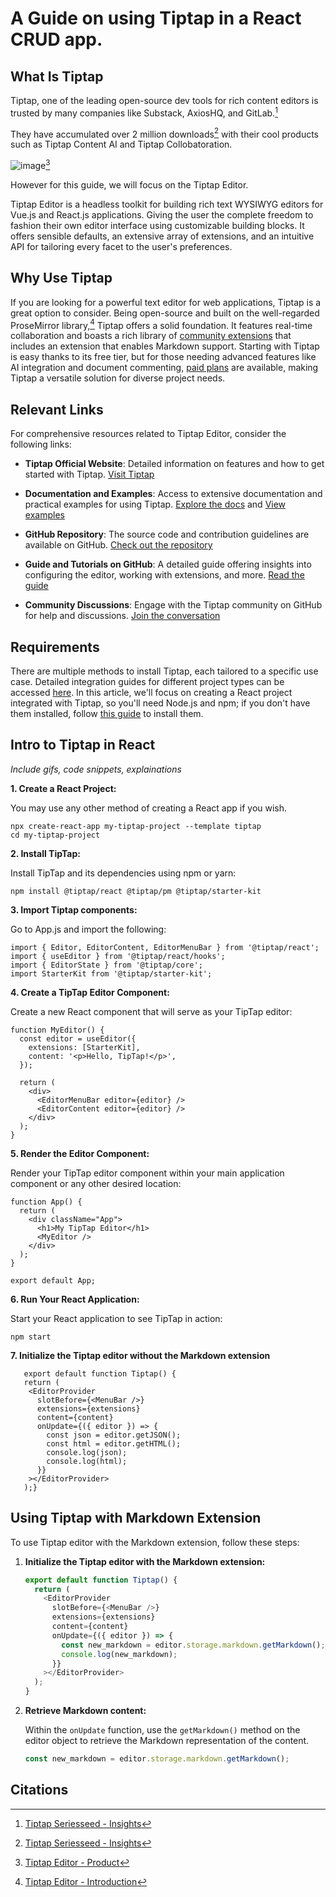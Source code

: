 # A Guide on using Tiptap in a React CRUD app.

## What Is Tiptap

Tiptap, one of the leading open-source dev tools for rich content editors is trusted by many companies like Substack, AxiosHQ, and GitLab.[^1]

They have accumulated over 2 million downloads[^1] with their cool products such as Tiptap Content AI and Tiptap Collobatoration. 


![image](https://github.com/AshkanAleshams/learning-software-engineering.github.io/assets/90326959/a032584f-7d0b-4232-9d76-ee965e972f2b)[^2]


However for this guide, we will focus on the Tiptap Editor.

Tiptap Editor is a headless toolkit for building rich text WYSIWYG editors for Vue.js and React.js applications. Giving the user the complete freedom to fashion their own editor interface using customizable building blocks. 
It offers sensible defaults, an extensive array of extensions, and an intuitive API for tailoring every facet to the user's preferences.



## Why Use Tiptap

If you are looking for a powerful text editor for web applications, Tiptap is a great option to consider. Being open-source and built on the well-regarded ProseMirror library,[^3] Tiptap offers a solid foundation. It features real-time collaboration and boasts a rich library of [community extensions](https://github.com/ueberdosis/awesome-tiptap#community-extensions) that includes an extension that enables Markdown support. Starting with Tiptap is easy thanks to its free tier, but for those needing advanced features like AI integration and document commenting, [paid plans](https://tiptap.dev/pricing) are available, making Tiptap a versatile solution for diverse project needs.

## Relevant Links
For comprehensive resources related to Tiptap Editor, consider the following links:

- **Tiptap Official Website**: Detailed information on features and how to get started with Tiptap. [Visit Tiptap](https://tiptap.dev)

- **Documentation and Examples**: Access to extensive documentation and practical examples for using Tiptap. [Explore the docs](https://tiptap.dev/docs) and [View examples](https://tiptap.dev/examples)

- **GitHub Repository**: The source code and contribution guidelines are available on GitHub. [Check out the repository](https://github.com/ueberdosis/tiptap)

- **Guide and Tutorials on GitHub**: A detailed guide offering insights into configuring the editor, working with extensions, and more. [Read the guide](https://github.com/ueberdosis/tiptap/blob/main/docs/guide.md)

- **Community Discussions**: Engage with the Tiptap community on GitHub for help and discussions. [Join the conversation](https://github.com/ueberdosis/tiptap/discussions)


## Requirements

There are multiple methods to install Tiptap, each tailored to a specific use case. Detailed integration guides for different project types can be accessed [here](https://tiptap.dev/docs/editor/installation). In this article, we'll focus on creating a React project integrated with Tiptap, so you'll need Node.js and npm; if you don't have them installed, follow [this guide](https://docs.npmjs.com/downloading-and-installing-node-js-and-npm) to install them.

## Intro to Tiptap in React

_Include gifs, code snippets, explainations_

**1. Create a React Project:** 

You may use any other method of creating a React app if you wish.
``` 
npx create-react-app my-tiptap-project --template tiptap
cd my-tiptap-project
```

**2. Install TipTap:**

Install TipTap and its dependencies using npm or yarn:
```
npm install @tiptap/react @tiptap/pm @tiptap/starter-kit
```

**3. Import Tiptap components:**

Go to App.js and import the following:
```
import { Editor, EditorContent, EditorMenuBar } from '@tiptap/react';
import { useEditor } from '@tiptap/react/hooks';
import { EditorState } from '@tiptap/core';
import StarterKit from '@tiptap/starter-kit';
```

**4. Create a TipTap Editor Component:**

Create a new React component that will serve as your TipTap editor:
```
function MyEditor() {
  const editor = useEditor({
    extensions: [StarterKit],
    content: '<p>Hello, TipTap!</p>',
  });

  return (
    <div>
      <EditorMenuBar editor={editor} />
      <EditorContent editor={editor} />
    </div>
  );
}
```

**5. Render the Editor Component:**

Render your TipTap editor component within your main application component or any other desired location:
```
function App() {
  return (
    <div className="App">
      <h1>My TipTap Editor</h1>
      <MyEditor />
    </div>
  );
}

export default App;
```

**6. Run Your React Application:**

Start your React application to see TipTap in action:
```
npm start
```
**7. Initialize the Tiptap editor without the Markdown extension**

```
   export default function Tiptap() {
   return (
    <EditorProvider
      slotBefore={<MenuBar />}
      extensions={extensions}
      content={content}
      onUpdate={({ editor }) => {
        const json = editor.getJSON();
        const html = editor.getHTML();
        console.log(json);
        console.log(html);
      }}
    ></EditorProvider>
   );}
```


## Using Tiptap with Markdown Extension

To use Tiptap editor with the Markdown extension, follow these steps:

1. **Initialize the Tiptap editor with the Markdown extension:**

   ```javascript
   export default function Tiptap() {
     return (
       <EditorProvider
         slotBefore={<MenuBar />}
         extensions={extensions}
         content={content}
         onUpdate={({ editor }) => {
           const new_markdown = editor.storage.markdown.getMarkdown();
           console.log(new_markdown);
         }}
       ></EditorProvider>
     );
   }


2. **Retrieve Markdown content:**

   Within the `onUpdate` function, use the `getMarkdown()` method on the editor object to retrieve the Markdown representation of the content.
   
   ```javascript
   const new_markdown = editor.storage.markdown.getMarkdown();


## Citations

[^1]: [Tiptap Seriesseed - Insights](https://tiptap.dev/blog/insights/tiptap-seriesseed)
[^2]: [Tiptap Editor - Product](https://tiptap.dev/product/editor)
[^3]: [Tiptap Editor - Introduction](https://tiptap.dev/docs/editor/introduction)
[^4]: [Tiptap Editor - Installation Guide for React](https://tiptap.dev/docs/editor/installation/react)
[^5]: [Create React App Template with Tiptap](https://github.com/alb/cra-template-tiptap)
[^6]: [Tiptap Editor - Product](https://tiptap.dev/product/editor)
[^7}: https://tiptap.dev/docs/editor/guide/output

